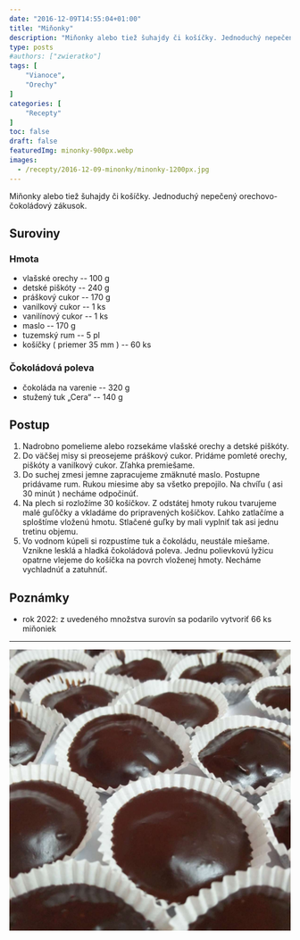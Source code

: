 ```yaml
---
date: "2016-12-09T14:55:04+01:00"
title: "Miňonky"
description: "Miňonky alebo tiež šuhajdy či košíčky. Jednoduchý nepečený orechovo-čokoládový zákusok."
type: posts
#authors: ["zwieratko"]
tags: [
    "Vianoce",
    "Orechy"
]
categories: [
    "Recepty"
]
toc: false
draft: false
featuredImg: minonky-900px.webp
images:
  - /recepty/2016-12-09-minonky/minonky-1200px.jpg
---
```


Miňonky alebo tiež šuhajdy či košíčky. Jednoduchý nepečený orechovo-čokoládový zákusok.

## Suroviny

### Hmota

- vlašské orechy -- 100 g
- detské piškóty -- 240 g
- práškový cukor -- 170 g
- vanilkový cukor -- 1 ks
- vanilínový cukor -- 1 ks
- maslo -- 170 g
- tuzemský rum -- 5 pl
- košíčky ( priemer 35 mm ) -- 60 ks

### Čokoládová poleva

- čokoláda na varenie -- 320 g
- stužený tuk „Cera“ -- 140 g


## Postup

1. Nadrobno pomelieme alebo rozsekáme vlašské orechy a detské piškóty.
2. Do väčšej misy si preosejeme práškový cukor. Pridáme pomleté orechy, piškóty a vanilkový cukor. Zľahka premiešame.
3. Do suchej zmesi jemne zapracujeme zmäknuté maslo. Postupne pridávame rum. Rukou miesime aby sa všetko prepojilo. Na chvíľu ( asi 30 minút ) necháme odpočinúť.
4. Na plech si rozložíme 30 košíčkov. Z odstátej hmoty rukou tvarujeme malé guľôčky a vkladáme do pripravených košíčkov. Ľahko zatlačíme a sploštíme vloženú hmotu. Stlačené guľky by mali vyplniť tak asi jednu tretinu objemu.
5. Vo vodnom kúpeli si rozpustíme tuk a čokoládu, neustále miešame. Vznikne lesklá a hladká čokoládová poleva. Jednu polievkovú lyžicu opatrne vlejeme do košíčka na povrch vloženej hmoty. Necháme vychladnúť a zatuhnúť.

## Poznámky

- rok 2022: z uvedeného množstva surovín sa podarilo vytvoriť 66 ks miňoniek

---

![Miňonky](minonky-1200px.jpg "Miňonky (autor: zwieratko, 2016)")
